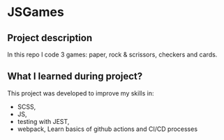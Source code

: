 # JSGames

## Project description

In this repo I code 3 games: paper, rock & scrissors, checkers and cards.

## What I learned during project?

This project was developed to improve my skills in:
* SCSS,
* JS,
* testing with JEST,
* webpack,
Learn basics of github actions and CI/CD processes
